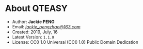
# About QTEASY

- Author: **Jackie PENG**
- Email: *jackie_pengzhao@163.com*
- Created: 2019, July, 16
- Latest Version: `1.1.0`
- License: CC0 1.0 Universal (CC0 1.0) Public Domain Dedication